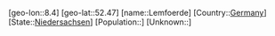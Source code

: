 ﻿---
location: [52.47,8.4]
type: City
tags:
- geo/City


SpocWebEntityId: 31931
isDeleted: false
confidential: public

---
[geo-lon::8.4]
[geo-lat::52.47]
[name::Lemfoerde]
[Country::[Germany](geo/Continent/Europe/Germany.md)]
[State::[Niedersachsen](geo/Continent/Europe/Germany/Niedersachsen.md)]
[Population::]
[Unknown::]

